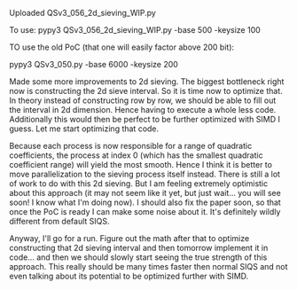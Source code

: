 Uploaded QSv3_056_2d_sieving_WIP.py

To use: pypy3 QSv3_056_2d_sieving_WIP.py -base 500 -keysize 100

TO use the old PoC (that one will easily factor above 200 bit):

pypy3 QSv3_050.py -base 6000 -keysize 200

Made some more improvements to 2d sieving. The biggest bottleneck right now is constructing the 2d sieve interval.
So it is time now to optimize that. In theory instead of constructing row by row, we should be able to fill out the interval in 2d dimension. Hence having to execute a whole less code.
Additionally this would then be perfect to be further optimized with SIMD I guess.
Let me start optimizing that code.

Because each process is now responsible for a range of quadratic coefficients, the process at index 0 (which has the smallest quadratic coefficient range) will yield the most smooth. Hence I think it is better to move parallelization to the sieving process itself instead.
There is still a lot of work to do with this 2d sieving. But I am feeling extremely optimistic about this approach (it may not seem like it yet, but just wait... you will see soon! I know what I'm doing now). I should also fix the paper soon, so that once the PoC is ready I can make some noise about it. It's definitely wildly different from default SIQS.

Anyway, I'll go for a run. Figure out the math after that to optimize constructing that 2d sieving interval and then tomorrow implement it in code... and then we should slowly start seeing the true strength of this approach. This really should be many times faster then normal SIQS and not even talking about its potential to be optimized further with SIMD.
